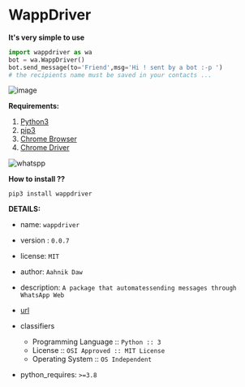 # WappDriver

**It's very simple to use**

```python
import wappdriver as wa
bot = wa.WappDriver()
bot.send_message(to='Friend',msg='Hi ! sent by a bot :-p ')
# the recipients name must be saved in your contacts ...
```
![image](https://github.com/aahnik/wapp-driver/blob/master/wapp_driver_scrnsht.png?raw=true)

**Requirements:**

1. [Python3](https://www.python.org/)
2. [pip3](https://www.python.org/)
3. [Chrome Browser](https://www.google.com/chrome/) 
4. [Chrome Driver](https://chromedriver.storage.googleapis.com/index.html?path=84.0.4147.30/)

![whatspp](https://user-images.githubusercontent.com/66209958/90409877-5953cf80-e0c7-11ea-8700-d4549735fc10.png)


**How to install ??**

```
pip3 install wappdriver
```

**DETAILS:**

* name: `wappdriver`
* version : `0.0.7`
* license: `MIT`
* author: `Aahnik Daw`

* description: `A package that automatessending messages through WhatsApp Web` 

* [url](https://github.com/aahnik/wappdriver)

* classifiers
    - Programming Language :: `Python :: 3`
    - License :: `OSI Approved :: MIT License`
    - Operating System :: `OS Independent`

* python_requires: `>=3.8`
